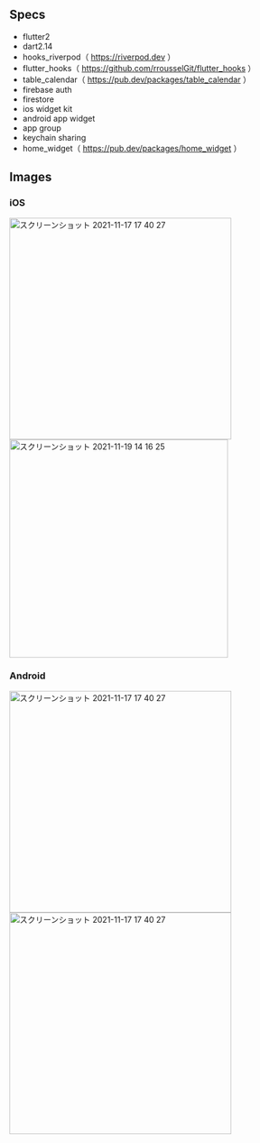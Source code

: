 ## Specs
- flutter2
- dart2.14
- hooks_riverpod（ https://riverpod.dev ）
- flutter_hooks（ https://github.com/rrousselGit/flutter_hooks ）
- table_calendar（ https://pub.dev/packages/table_calendar ）  
- firebase auth
- firestore
- ios widget kit
- android app widget
- app group
- keychain sharing  
- home_widget（ https://pub.dev/packages/home_widget ）

## Images
### iOS
<img width="393" alt="スクリーンショット 2021-11-17 17 40 27" src="https://user-images.githubusercontent.com/2268288/142166461-f716ab25-b437-49c2-bb30-8e61766bdf7b.png"> <img width="387" alt="スクリーンショット 2021-11-19 14 16 25" src="https://user-images.githubusercontent.com/2268288/142569371-e99995ba-4f63-4989-aaf3-0c747dffbfd9.png">

### Android
<img width="393" alt="スクリーンショット 2021-11-17 17 40 27" src="https://user-images.githubusercontent.com/2268288/142170926-629d256c-c8a9-4563-bad9-d8574b8ebe97.png">
 <img width="393" alt="スクリーンショット 2021-11-17 17 40 27" src="https://user-images.githubusercontent.com/2268288/142840271-faa3c10a-2275-4c33-b86c-4448910bec2f.png">
